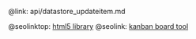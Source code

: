 @link: api/datastore_updateitem.md

@seolinktop: [html5 library](https://webix.com)
@seolink: [kanban board tool](https://webix.com/kanban/)